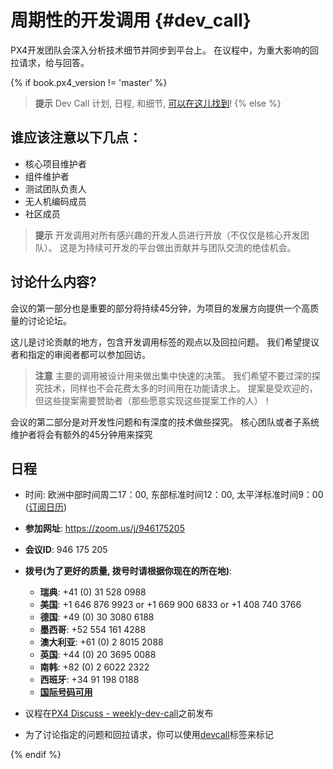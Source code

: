 # 周期性的开发调用 {#dev_call}

PX4开发团队会深入分析技术细节并同步到平台上。 在议程中，为重大影响的回拉请求，给与回答。

{% if book.px4_version != 'master' %}

> **提示** Dev Call 计划, 日程, 和细节, [可以在这儿找到](https://dev.px4.io/master/en/contribute/dev_call.html)! {% else %} <!-- START: dev call details: displayed only in master -->

## 谁应该注意以下几点：

* 核心项目维护者
* 组件维护者
* 测试团队负责人
* 无人机编码成员
* 社区成员

> **提示** 开发调用对所有感兴趣的开发人员进行开放（不仅仅是核心开发团队）。 这是为持续可开发的平台做出贡献并与团队交流的绝佳机会。

## 讨论什么内容?

会议的第一部分也是重要的部分将持续45分钟，为项目的发展方向提供一个高质量的讨论论坛。 

这儿是讨论贡献的地方，包含开发调用标签的观点以及回拉问题。 我们希望提议者和指定的审阅者都可以参加回访。

> **注意** 主要的调用被设计用来做出集中快速的决策。 我们希望不要过深的探究技术，同样也不会花费太多的时间用在功能请求上。 提案是受欢迎的，但这些提案需要赞助者（那些愿意实现这些提案工作的人）！

会议的第二部分是对开发性问题和有深度的技术做些探究。 核心团队或者子系统维护者将会有额外的45分钟用来探究

## 日程

* 时间: 欧洲中部时间周二17：00, 东部标准时间12：00, 太平洋标准时间9：00 \([订阅日历](https://www.dronecode.org/calendar/)\)
* **参加网址**: https://zoom.us/j/946175205 
* **会议ID**: 946 175 205
* **拨号(为了更好的质量, 拨号时请根据你现在的所在地)**:
  
  * **瑞典**: +41 (0) 31 528 0988 
  * **美国**: +1 646 876 9923 or +1 669 900 6833 or +1 408 740 3766 
  * **德国**: +49 (0) 30 3080 6188 
  * **墨西哥**: +52 554 161 4288 
  * **澳大利亚**: +61 (0) 2 8015 2088 
  * **英国**: +44 (0) 20 3695 0088 
  * **南韩**: +82 (0) 2 6022 2322 
  * **西班牙**: +34 91 198 0188 
  * [**国际号码可用**](https://zoom.us/zoomconference)

* 议程在[PX4 Discuss - weekly-dev-call](http://discuss.px4.io/c/weekly-dev-call)之前发布

* 为了讨论指定的问题和回拉请求，你可以使用[devcall](https://github.com/PX4/Firmware/labels/devcall)标签来标记

{% endif %} <!-- END: dev call details: displayed only in master -->